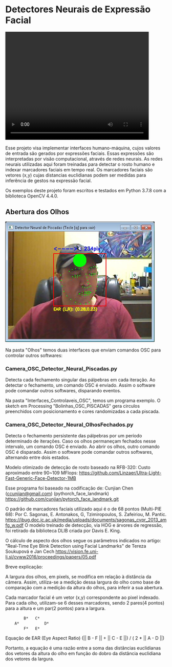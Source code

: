 # Detectores Neurais de Expressão Facial

<video src="videos/DNeuralPiscadas.mp4" width="448" height="338" controls preload></video>

Esse projeto visa implementar interfaces humano-máquina, cujos valores de entrada
são gerados por expressões faciais. Essas expressões são interpretadas por visão computacional, através de redes neurais.
As redes neurais utilizadas aqui foram treinadas para detectar o rosto humano e indexar marcadores faciais em tempo real.
Os marcadores faciais são vetores (x,y) cujas distancias euclidianas podem ser medidas para
inferência de gestos na expressão facial.

Os exemplos deste projeto foram escritos e testados em Python 3.7.8 com a biblioteca OpenCV 4.4.0.

## Abertura dos Olhos

<img src="images/DNeuralPiscadas.jpg" />

Na pasta "Olhos" temos duas interfaces que enviam comandos OSC para controlar outros softwares:

### Camera_OSC_Detector_Neural_Piscadas.py
Detecta cada fechamento singular das pálpebras em cada iteração.
Ao detectar o fechamento, um comando OSC é enviado.
Assim o software pode comandar outros softwares, disparando eventos.

Na pasta "Interfaces_Controlaveis_OSC", temos um programa exemplo.
O sketch em Processing "Bolinhas_OSC_PISCADAS" gera circulos preenchidos
com posicionamento e cores randomizadas a cada piscada.

### Camera_OSC_Detector_Neural_OlhosFechados.py
Detecta o fechamento persistente das pálpebras por um período determinado de iterações.
Caso os olhos permaneçam fechados nesse intervalo, um comando OSC é enviado.
Ao abrir os olhos, outro comando OSC é disparado.
Assim o software pode comandar outros softwares, alternando entre dois estados.

Modelo otimizado de detecção de rosto baseado na RFB-320:
Custo aproximado entre 90~109 MFlops: 
https://github.com/Linzaer/Ultra-Light-Fast-Generic-Face-Detector-1MB

Esse programa foi baseado na codificação de:
Cunjian Chen (ccunjian@gmail.com) (pythorch_face_landmark)
https://github.com/cunjian/pytorch_face_landmark.git


O padrão de marcadores faciais utilizado aqui é o de 68 pontos (Multi-PIE 68):
Por C. Sagonas, E. Antonakos, G, Tzimiropoulos, S. Zafeiriou, M. Pantic.
https://ibug.doc.ic.ac.uk/media/uploads/documents/sagonas_cvpr_2013_amfg_w.pdf
O modelo treinado de detecção, via HOG e árvores de regressão,
foi retirado da biblioteca DLIB criada por Davis E. King.

O cálculo de aspecto dos olhos segue os parâmetros indicados no artigo:
"Real-Time Eye Blink Detection using Facial Landmarks"
de Tereza Soukupová e Jan Cech
https://vision.fe.uni-lj.si/cvww2016/proceedings/papers/05.pdf

Breve explicação:

A largura dos olhos, em pixels, se modifica em relação à distância
da câmera. Assim, utiliza-se a medição dessa largura do olho como base de
comparação com a medição da altura do olhos, para inferir a sua abertura.

Cada marcador facial é um vetor (x,y) correspondente ao pixel indexado.
Para cada olho, utilizam-se 6 desses marcadores, sendo
2 pares(4 pontos) para a altura e um par(2 pontos) para a largura.

            B*   C*
        A*           D*
            F*   E*

Equação de EAR (Eye Aspect Ratio)
(|| B - F || + || C - E ||) / ( 2 * || A - D ||)

Portanto, a equação é uma razão entre a soma das distâncias euclidianas dos vetores da
altura do olho em função do dobro da distância euclidiana dos vetores da largura.
